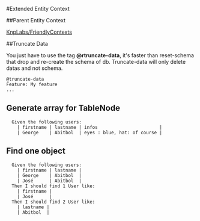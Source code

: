 #Extended Entity Context

##Parent Entity Context

[KnpLabs/FriendlyContexts](https://github.com/KnpLabs/FriendlyContexts/edit/master/doc/context-entity.md)

##Truncate Data

You just have to use the tag **@rtruncate-data**, it's faster than reset-schema that drop and re-create the schema of db.
Truncate-data will only delete datas and not schema.
```gherkin
@truncate-data
Feature: My feature
...
```

## Generate array for TableNode

```gherkin
  Given the following users:
    | firstname | lastname | infos                       |
    | George    | Abitbol  | eyes : blue, hat: of course |
```

## Find one object

```gherkin
  Given the following users:
    | firstname | lastname |
    | George    | Abitbol  |
    | José      | Abitbol  |
  Then I should find 1 User like:
    | firstname |
    | José      |
  Then I should find 2 User like:
    | lastname |
    | Abitbol  |
